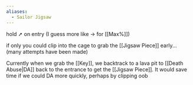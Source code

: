 ```yaml
---
aliases:
  - Sailor Jigsaw
---
```

hold ➚ on entry (I guess more like → for [[Max%]])

if only you could clip into the cage to grab the [[Jigsaw Piece]] early... (many attempts have been made)

Currently when we grab the [[Key]], we backtrack to a lava pit to [[Death Abuse|DA]] back to the entrance to get the [[Jigsaw Piece]]. It would save time if we could DA more quickly, perhaps by clipping oob
